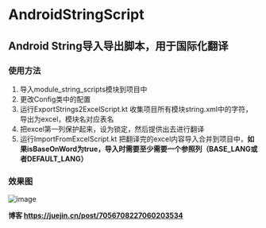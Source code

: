 # AndroidStringScript
## Android String导入导出脚本，用于国际化翻译
### 使用方法
1. 导入module_string_scripts模块到项目中
2. 更改Config类中的配置
3. 运行ExportStrings2ExcelScript.kt 收集项目所有模块string.xml中的字符，导出为excel，模块名对应表名
4. 把excel第一列保护起来，设为锁定，然后提供出去进行翻译
5. 运行ImportFromExcelScript.kt 把翻译完的excel内容导入合并到项目中，**如果isBaseOnWord为true，导入时需要至少需要一个参照列（BASE_LANG或者DEFAULT_LANG）**

### 效果图
![image](https://user-images.githubusercontent.com/20135323/160737865-57cc68a8-d822-49e5-b6cb-0004c962ffa0.png)

**博客 https://juejin.cn/post/7056708227060203534**
